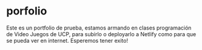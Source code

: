 ﻿# porfolio
 Este es un portfolio de prueba, estamos armando en clases  programación de Video Juegos de UCP, para subirlo o deployarlo a Netlify como para que se pueda ver en internet.
 Esperemos tener exito!
 

